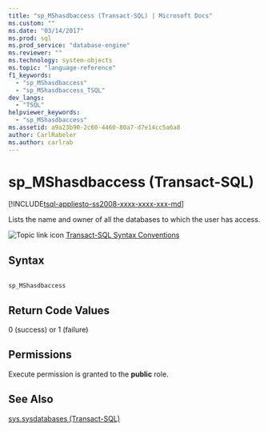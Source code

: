 ```yaml
---
title: "sp_MShasdbaccess (Transact-SQL) | Microsoft Docs"
ms.custom: ""
ms.date: "03/14/2017"
ms.prod: sql
ms.prod_service: "database-engine"
ms.reviewer: ""
ms.technology: system-objects
ms.topic: "language-reference"
f1_keywords: 
  - "sp_MShasdbaccess"
  - "sp_MShasdbaccess_TSQL"
dev_langs: 
  - "TSQL"
helpviewer_keywords: 
  - "sp_MShasdbaccess"
ms.assetid: a9a23b90-2c60-4460-80a7-d7e14cc5a6a8
author: CarlRabeler
ms.author: carlrab
---
```

# sp_MShasdbaccess (Transact-SQL)
[!INCLUDE[tsql-appliesto-ss2008-xxxx-xxxx-xxx-md](../../includes/tsql-appliesto-ss2008-xxxx-xxxx-xxx-md.md)]

  Lists the name and owner of all the databases to which the user has access.  
  
 ![Topic link icon](../../database-engine/configure-windows/media/topic-link.gif "Topic link icon") [Transact-SQL Syntax Conventions](../../t-sql/language-elements/transact-sql-syntax-conventions-transact-sql.md)  
  
## Syntax  
  
```  
  
sp_MShasdbaccess      
```  
  
## Return Code Values  
 0 (success) or 1 (failure)  
  
## Permissions  
 Execute permission is granted to the **public** role.  
  
## See Also  
 [sys.sysdatabases &#40;Transact-SQL&#41;](../../relational-databases/system-compatibility-views/sys-sysdatabases-transact-sql.md)  
  
  
